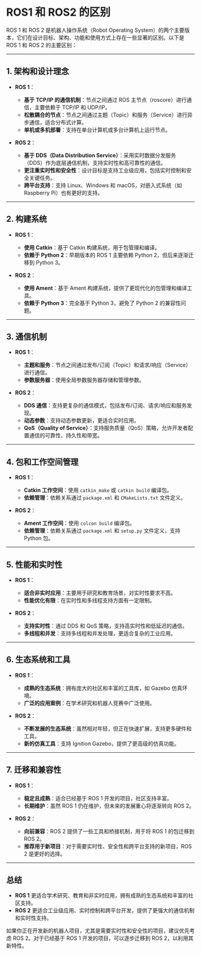 # ROS1 和 ROS2 的区别

ROS 1 和 ROS 2 是机器人操作系统（Robot Operating System）的两个主要版本，它们在设计目标、架构、功能和使用方式上存在一些显著的区别。以下是 ROS 1 和 ROS 2 的主要区别：

---

## **1. 架构和设计理念**

- **ROS 1**：
  - **基于 TCP/IP 的通信机制**：节点之间通过 ROS 主节点（roscore）进行通信，主要依赖于 TCP/IP 和 UDP/IP。
  - **松散耦合的节点**：节点之间通过主题（Topic）和服务（Service）进行异步通信，适合分布式计算。
  - **单机或多机部署**：支持在单台计算机或多台计算机上运行节点。

- **ROS 2**：
  - **基于 DDS（Data Distribution Service）**：采用实时数据分发服务（DDS）作为底层通信机制，支持实时性和高可靠性的通信。
  - **更注重实时性和安全性**：设计目标是支持工业级应用，包括实时控制和安全关键任务。
  - **跨平台支持**：支持 Linux、Windows 和 macOS，对嵌入式系统（如 Raspberry Pi）也有更好的支持。

---

## **2. 构建系统**

- **ROS 1**：
  - **使用 Catkin**：基于 Catkin 构建系统，用于包管理和编译。
  - **依赖于 Python 2**：早期版本的 ROS 1 主要依赖 Python 2，但后来逐渐迁移到 Python 3。

- **ROS 2**：
  - **使用 Ament**：基于 Ament 构建系统，提供了更现代化的包管理和编译工具。
  - **依赖于 Python 3**：完全基于 Python 3，避免了 Python 2 的兼容性问题。

---

## **3. 通信机制**

- **ROS 1**：
  - **主题和服务**：节点之间通过发布/订阅（Topic）和请求/响应（Service）进行通信。
  - **参数服务器**：使用全局参数服务器存储和管理参数。

- **ROS 2**：
  - **DDS 通信**：支持更复杂的通信模式，包括发布/订阅、请求/响应和服务发现。
  - **动态参数**：支持动态参数更新，更适合实时应用。
  - **QoS（Quality of Service）**：支持服务质量（QoS）策略，允许开发者配置通信的可靠性、持久性和带宽。

---

## **4. 包和工作空间管理**

- **ROS 1**：
  - **Catkin 工作空间**：使用 `catkin_make` 或 `catkin build` 编译包。
  - **依赖管理**：依赖关系通过 `package.xml` 和 `CMakeLists.txt` 文件定义。

- **ROS 2**：
  - **Ament 工作空间**：使用 `colcon build` 编译包。
  - **依赖管理**：依赖关系通过 `package.xml` 和 `setup.py` 文件定义，支持 Python 包。

---

## **5. 性能和实时性**

- **ROS 1**：
  - **适合非实时应用**：主要用于研究和教育场景，对实时性要求不高。
  - **性能优化有限**：在实时性和多线程支持方面有一定限制。

- **ROS 2**：
  - **支持实时性**：通过 DDS 和 QoS 策略，支持高实时性和低延迟的通信。
  - **多线程和并发**：支持多线程和并发处理，更适合复杂的工业应用。

---

## **6. 生态系统和工具**

- **ROS 1**：
  - **成熟的生态系统**：拥有庞大的社区和丰富的工具库，如 Gazebo 仿真环境。
  - **广泛的应用案例**：在学术研究和机器人竞赛中广泛使用。

- **ROS 2**：
  - **不断发展的生态系统**：虽然相对年轻，但正在快速扩展，支持更多硬件和工具。
  - **新的仿真工具**：支持 Ignition Gazebo，提供了更高级的仿真功能。

---

## **7. 迁移和兼容性**

- **ROS 1**：
  - **稳定且成熟**：适合已经基于 ROS 1 开发的项目，社区支持丰富。
  - **长期维护**：虽然 ROS 1 仍在维护，但未来的发展重心将逐渐转向 ROS 2。

- **ROS 2**：
  - **向前兼容**：ROS 2 提供了一些工具和桥接机制，用于将 ROS 1 的包迁移到 ROS 2。
  - **推荐用于新项目**：对于需要实时性、安全性和跨平台支持的新项目，ROS 2 是更好的选择。

---

## **总结**

- **ROS 1** 更适合学术研究、教育和非实时应用，拥有成熟的生态系统和丰富的社区支持。
- **ROS 2** 更适合工业级应用、实时控制和跨平台开发，提供了更强大的通信机制和实时性支持。

如果你正在开发新的机器人项目，尤其是需要实时性和安全性的项目，建议优先考虑 ROS 2。对于已经基于 ROS 1 开发的项目，可以逐步迁移到 ROS 2，以利用其新特性。
